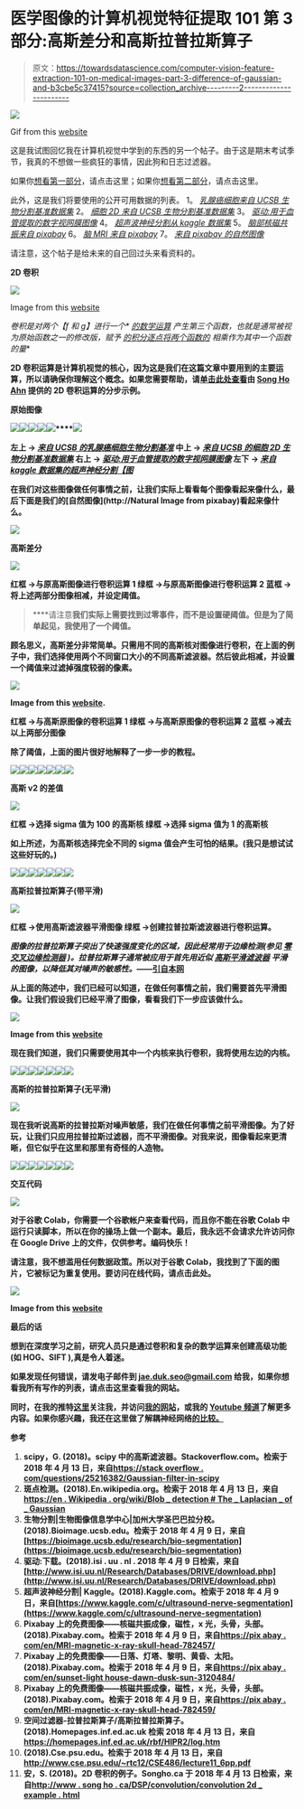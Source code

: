 # 医学图像的计算机视觉特征提取 101 第 3 部分:高斯差分和高斯拉普拉斯算子

> 原文：<https://towardsdatascience.com/computer-vision-feature-extraction-101-on-medical-images-part-3-difference-of-gaussian-and-b3cbe5c37415?source=collection_archive---------2----------------------->

![](img/6911200d4342a4f49d98c9fa2555eeec.png)

Gif from this [website](https://giphy.com/gifs/3d-tech-computer-vision-149IkRic68poYw/download)

这是我试图回忆我在计算机视觉中学到的东西的另一个帖子。由于这是期末考试季节，我真的不想做一些疯狂的事情，因此狗和日志过滤器。

如果你[想看第一部分](/computer-vision-feature-extraction-101-on-medical-images-part-1-edge-detection-sharpening-42ab8ef0a7cd)，请点击这里；如果你[想看第二部分](/computer-vision-feature-extraction-101-on-medical-images-part-2-identity-translation-scaling-90d160bcd41e)，请点击这里。

此外，这是我们将要使用的公开可用数据的列表。
1。 [*乳腺癌细胞来自 UCSB 生物分割基准数据集*](https://bioimage.ucsb.edu/research/bio-segmentation)
2。 [*细胞 2D 来自 UCSB 生物分割基准数据集*](https://bioimage.ucsb.edu/research/bio-segmentation)
3。 [*驱动:用于血管提取的数字视网膜图像*](http://www.isi.uu.nl/Research/Databases/DRIVE/download.php)
4。 [*超声波神经分割从 kaggle 数据集*](https://www.kaggle.com/c/ultrasound-nerve-segmentation)
5。 [*脑部核磁共振来自 pixabay*](https://pixabay.com/en/mri-magnetic-x-ray-skull-head-782459/)
6。 [*脑 MRI 来自 pixabay*](https://pixabay.com/en/mri-magnetic-x-ray-skull-head-782457/)
7。 [*来自 pixabay 的自然图像*](https://pixabay.com/en/sunset-lighthouse-dawn-dusk-sun-3120484/)

请注意，这个帖子是给未来的自己回过头来看资料的。

**2D 卷积**

![](img/c8d9e515abd981bd98989bdc756f01f2.png)

Image from this [website](http://www.songho.ca/dsp/convolution/convolution2d_example.html)

**卷积是对两个*[](https://en.wikipedia.org/wiki/Function_(mathematics))**【f 和 g】进行一个* [*的数学运算*](https://en.wikipedia.org/wiki/Operation_(mathematics)) *产生第三个函数，也就是通常被视为原始函数之一的修改版，赋予* [*的积分逐点将两个函数的*](https://en.wikipedia.org/wiki/Pointwise) *相乘作为其中一个函数的量***

**2D 卷积运算是计算机视觉的核心，因为这是我们在这篇文章中要用到的主要运算，所以请确保你理解这个概念。如果您需要帮助，请[单击此处查看](http://www.songho.ca/dsp/convolution/convolution2d_example.html)由 [Song Ho Ahn](mailto:song.ahn@gmail.com) 提供的 2D 卷积运算的分步示例。**

****原始图像****

**![](img/1820ac8ad0296c84e4a68c8117923629.png)****![](img/f2de11dd3bc65e3368b1549f7ca52944.png)****![](img/511ff6ca45a4ad15d522d412ec6f337c.png)****![](img/7cadd37b557729dc11f40f4fc874a4fa.png)****![](img/a16316fc85ac440aeb81311d374ec76f.png)****![](img/3607571ab3a1c00a15287cbba2d10f7c.png)**

****左上** → [*来自 UCSB 的乳腺癌细胞生物分割基准*](https://bioimage.ucsb.edu/research/bio-segmentation)
**中上** → [*来自 UCSB 的细胞 2D 生物分割基准数据集*](https://bioimage.ucsb.edu/research/bio-segmentation)
**右上** → [*驱动:用于血管提取的数字视网膜图像*](http://www.isi.uu.nl/Research/Databases/DRIVE/download.php)
**左下** → [*来自 kaggle 数据集的超声神经分割【图*](https://www.kaggle.com/c/ultrasound-nerve-segmentation)**

**在我们对这些图像做任何事情之前，让我们实际上看看每个图像看起来像什么，最后下面是我们的[自然图像](http://Natural Image from pixabay)看起来像什么。**

**![](img/6b2c430edad03867cd54c2caa510e890.png)**

****高斯差分****

**![](img/5825d04cf497997ea64df6aa48372843.png)**

****红框** →与原高斯图像进行卷积运算 1
**绿框** →与原高斯图像进行卷积运算 2
**蓝框** →将上述两部分图像相减，并设定阈值。**

> ****请注意**我们实际上需要找到过零事件，而不是设置硬阈值。但是为了简单起见，我使用了一个阈值。**

**顾名思义，高斯差分非常简单。只需用不同的高斯核对图像进行卷积，在上面的例子中，我们选择使用两个不同窗口大小的不同高斯滤波器。然后彼此相减，并设置一个阈值来过滤掉强度较弱的像素。**

**![](img/e577a921268e782ad2a3ac61c261cfc1.png)**

**Image from this [website](http://fourier.eng.hmc.edu/e161/lectures/gradient/node9.html).**

****红框** →与高斯原图像的卷积运算 1
**绿框** →与高斯原图像的卷积运算 2
**蓝框** →减去以上两部分图像**

**除了阈值，上面的图片很好地解释了一步一步的教程。**

**![](img/6e6897a707eefe2c0c126099da0a2c99.png)****![](img/30dae2d2ff65a63de2b8a642dcf67a92.png)****![](img/3b355e767d973b3e8b991e152abcedde.png)****![](img/db73b33ccbbe4563673cfc514fbf4cd0.png)****![](img/8f7c73ec96dd6ea47145ba88ef5fca9a.png)****![](img/c1c7a2a4429705df2121fd5e02d9bee1.png)****![](img/3d8cbe0740e9125ae2f718c727fa9271.png)**

****高斯 v2 的差值****

**![](img/ea1a37a4004467ba5ce8312d6e539da9.png)**

****红框** →选择 sigma 值为 100 的高斯核
绿框 →选择 sigma 值为 1 的高斯核**

**如上所述，为高斯核选择完全不同的 sigma 值会产生可怕的结果。(我只是想试试这些好玩的。)**

**![](img/4e33ac895cff1356cce5dec40577ce26.png)****![](img/e8cabe465a9b3f15fae3258b8401726d.png)****![](img/1d06b2545ffd4898602b1560d85d208b.png)****![](img/9e90f781d563749c48412a0361384349.png)****![](img/be27295d6eb1106071d9d48dfcc8ecfc.png)****![](img/3402e2594e80d172d86d34bf532b417f.png)****![](img/596f2ec6a2c2846b081f73305b6ee92b.png)**

****高斯拉普拉斯算子(带平滑)****

**![](img/75b5babe55cc19afa4e95635bb34eb8b.png)**

****红框** →使用高斯滤波器平滑图像
**绿框** →创建拉普拉斯滤波器进行卷积运算。**

***图像的拉普拉斯算子突出了快速强度变化的区域，因此经常用于边缘检测(参见* [*零交叉边缘检测器*](https://homepages.inf.ed.ac.uk/rbf/HIPR2/zeros.htm) *)。拉普拉斯算子通常被应用于首先用近似* [*高斯平滑滤波器*](https://homepages.inf.ed.ac.uk/rbf/HIPR2/gsmooth.htm) *平滑的图像，以降低其对噪声的敏感性。*——[引自本网](https://homepages.inf.ed.ac.uk/rbf/HIPR2/log.htm)**

**从上面的陈述中，我们已经可以知道，在做任何事情之前，我们需要首先平滑图像。让我们假设我们已经平滑了图像，看看我们下一步应该做什么。**

**![](img/c22be29d8a62787b3859c3cbf1628788.png)**

**Image from this [website](https://homepages.inf.ed.ac.uk/rbf/HIPR2/log.htm)**

**现在我们知道，我们只需要使用其中一个内核来执行卷积，我将使用左边的内核。**

**![](img/8f1cb6e79def5d2b0f1a8a78d7cff221.png)****![](img/2d39a6bfba6f8f255d4c5d73a66877af.png)****![](img/6c1029e72550811d3d359b301e564dbf.png)****![](img/0001751fe1aa331fdbb21f94e9d51f39.png)****![](img/bb44e149d930eb777956b95b4fd2b8b2.png)****![](img/993435964e636bb8136ff2b8cac5596f.png)****![](img/ee0ae8cb63a0ac76426fae3fa8e424ec.png)**

****高斯的拉普拉斯算子(无平滑)****

**![](img/7c018a3b0b1bcaa72f2400e6a2da6b3f.png)**

**现在我听说高斯的拉普拉斯对噪声敏感，我们在做任何事情之前平滑图像。为了好玩，让我们只应用拉普拉斯过滤器，而不平滑图像。对我来说，图像看起来更清晰，但它似乎在这里和那里有奇怪的人造物。**

**![](img/37300355e13472301b6aa8425738a888.png)****![](img/b87c0a776b29ee3c13376836090d3b74.png)****![](img/6f18dda719638854e495c4545de871ba.png)****![](img/7fd3bfbfc4e441d0a846337800f14c4b.png)****![](img/357d6c9f070dd5ebec9cecd290d0382a.png)****![](img/262c8c70a22450cd42e570162bed22e1.png)****![](img/22e94b171baa314dab3c8395a19c74ea.png)**

****交互代码****

**![](img/8a5368cc946fff964164f9cd277a2415.png)**

**对于谷歌 Colab，你需要一个谷歌帐户来查看代码，而且你不能在谷歌 Colab 中运行只读脚本，所以在你的操场上做一个副本。最后，我永远不会请求允许访问你在 Google Drive 上的文件，仅供参考。编码快乐！**

**请注意，我不想滥用任何数据政策。所以对于谷歌 Colab，我找到了下面的图片，它被标记为重复使用。要访问在线代码，请点击此处。**

**![](img/f13728d2cd2a37b5c5f8dc55221dd604.png)**

**Image from this [website](https://upload.wikimedia.org/wikipedia/commons/thumb/c/cb/Felix_Titling_sample.png/1280px-Felix_Titling_sample.png)**

****最后的话****

**想到在深度学习之前，研究人员只是通过卷积和复杂的数学运算来创建高级功能(如 HOG、SIFT ),真是令人着迷。**

**如果发现任何错误，请发电子邮件到 jae.duk.seo@gmail.com 给我，如果你想看我所有写作的列表，请点击这里查看我的网站。**

**同时，在我的推特[这里](https://twitter.com/JaeDukSeo)关注我，并访问[我的网站](https://jaedukseo.me/)，或我的 [Youtube 频道](https://www.youtube.com/c/JaeDukSeo)了解更多内容。如果你感兴趣，我还在这里做了解耦神经网络[的比较。](https://becominghuman.ai/only-numpy-implementing-and-comparing-combination-of-google-brains-decoupled-neural-interfaces-6712e758c1af)**

****参考****

1.  **scipy，G. (2018)。scipy 中的高斯滤波器。Stackoverflow.com。检索于 2018 年 4 月 13 日，来自[https://stack overflow . com/questions/25216382/Gaussian-filter-in-scipy](https://stackoverflow.com/questions/25216382/gaussian-filter-in-scipy)**
2.  **斑点检测。(2018).En.wikipedia.org。检索于 2018 年 4 月 13 日，来自[https://en . Wikipedia . org/wiki/Blob _ detection # The _ Laplacian _ of _ Gaussian](https://en.wikipedia.org/wiki/Blob_detection#The_Laplacian_of_Gaussian)**
3.  **生物分割|生物图像信息学中心|加州大学圣巴巴拉分校。(2018).Bioimage.ucsb.edu。检索于 2018 年 4 月 9 日，来自[https://bioimage.ucsb.edu/research/bio-segmentation](https://bioimage.ucsb.edu/research/bio-segmentation)**
4.  **驱动:下载。(2018).isi . uu . nl . 2018 年 4 月 9 日检索，来自[http://www.isi.uu.nl/Research/Databases/DRIVE/download.php](http://www.isi.uu.nl/Research/Databases/DRIVE/download.php)**
5.  **超声波神经分割| Kaggle。(2018).Kaggle.com。检索于 2018 年 4 月 9 日，来自[https://www.kaggle.com/c/ultrasound-nerve-segmentation](https://www.kaggle.com/c/ultrasound-nerve-segmentation)**
6.  **Pixabay 上的免费图像——核磁共振成像，磁性，x 光，头骨，头部。(2018).Pixabay.com。检索于 2018 年 4 月 9 日，来自[https://pix abay . com/en/MRI-magnetic-x-ray-skull-head-782457/](https://pixabay.com/en/mri-magnetic-x-ray-skull-head-782457/)**
7.  **Pixabay 上的免费图像——日落、灯塔、黎明、黄昏、太阳。(2018).Pixabay.com。检索于 2018 年 4 月 9 日，来自[https://pix abay . com/en/sunset-light house-dawn-dusk-sun-3120484/](https://pixabay.com/en/sunset-lighthouse-dawn-dusk-sun-3120484/)**
8.  **Pixabay 上的免费图像——核磁共振成像，磁性，x 光，头骨，头部。(2018).Pixabay.com。检索于 2018 年 4 月 9 日，来自[https://pix abay . com/en/MRI-magnetic-x-ray-skull-head-782459/](https://pixabay.com/en/mri-magnetic-x-ray-skull-head-782459/)**
9.  **空间过滤器-拉普拉斯算子/高斯拉普拉斯算子。(2018).Homepages.inf.ed.ac.uk 检索 2018 年 4 月 13 日，来自 https://homepages.inf.ed.ac.uk/rbf/HIPR2/log.htm**
10.  **(2018).Cse.psu.edu。检索于 2018 年 4 月 13 日，来自 http://www.cse.psu.edu/~rtc12/CSE486/lecture11_6pp.pdf**
11.  **安，S. (2018)。2D 卷积的例子。Songho.ca 于 2018 年 4 月 13 日检索，来自[http://www . song ho . ca/DSP/convolution/convolution 2d _ example . html](http://www.songho.ca/dsp/convolution/convolution2d_example.html)**